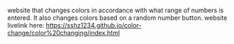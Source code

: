 website that changes colors in accordance with what range of numbers is entered. It also changes colors based on a random number button. website livelink here: https://sshz1234.github.io/color-change/color%20changing/index.html
